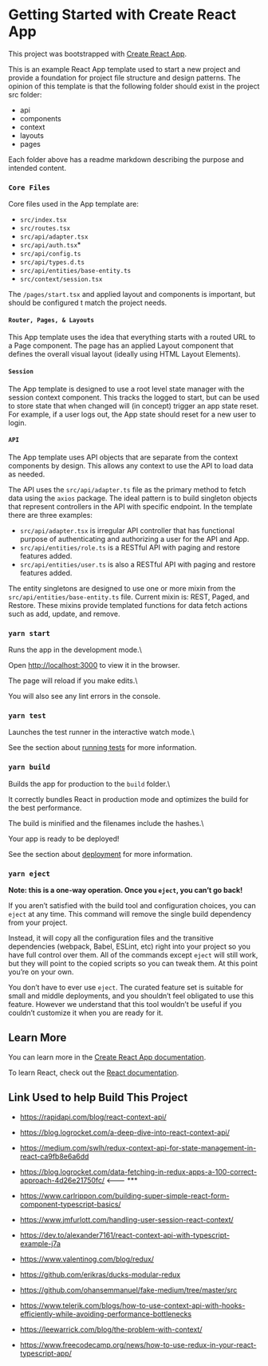 
# Getting Started with Create React App

This project was bootstrapped with [Create React App](https://github.com/facebook/create-react-app).

This is an example React App template used to start a new project and provide a foundation for project file structure and design patterns. The opinion of this template is that the following folder should exist in the project src folder:
* api
* components
* context
* layouts
* pages

Each folder above has a readme markdown describing the purpose and intended content.

### `Core Files`

Core files used in the App template are:
* `src/index.tsx`
* `src/routes.tsx`
* `src/api/adapter.tsx`
* `src/api/auth.tsx`*
* `src/api/config.ts`
* `src/api/types.d.ts`
* `src/api/entities/base-entity.ts`
* `src/context/session.tsx`

The `/pages/start.tsx` and applied layout and components is important, but should be configured t match the project needs.

#### `Router, Pages, & Layouts`

This App template uses the idea that everything starts with a routed URL to a Page component. The page has an applied Layout component that defines the overall visual layout (ideally using HTML Layout Elements).

#### `Session`

The App template is designed to use a root level state manager with the session context component. This tracks the logged to start, but can be used to store state that when changed will (in concept) trigger an app state reset. For example, if a user logs out, the App state should reset for a new user to login.

#### `API`

The App template uses API objects that are separate from the context components by design. This allows any context to use the API to load data as needed.

The API uses the `src/api/adapter.ts` file as the primary method to fetch data using the `axios` package. The ideal pattern is to build singleton objects that represent controllers in the API with specific endpoint. In the template there are three examples:
* `src/api/adapter.tsx` is irregular API controller that has functional purpose of authenticating and authorizing a user for the API and App.
* `src/api/entities/role.ts` is a RESTful API with paging and restore features added.
* `src/api/entities/user.ts` is also a RESTful API with paging and restore features added.

The entity singletons are designed to use one or more mixin from the `src/api/entities/base-entity.ts` file. Current mixin is: REST, Paged, and Restore. These mixins provide templated functions for data fetch actions such as add, update, and remove.

### `yarn start`

Runs the app in the development mode.\

Open [http://localhost:3000](http://localhost:3000) to view it in the browser.

The page will reload if you make edits.\

You will also see any lint errors in the console.

  

### `yarn test`

  

Launches the test runner in the interactive watch mode.\

See the section about [running tests](https://facebook.github.io/create-react-app/docs/running-tests) for more information.

  

### `yarn build`

  

Builds the app for production to the `build` folder.\

It correctly bundles React in production mode and optimizes the build for the best performance.

  

The build is minified and the filenames include the hashes.\

Your app is ready to be deployed!

  

See the section about [deployment](https://facebook.github.io/create-react-app/docs/deployment) for more information.

  

### `yarn eject`

  

**Note: this is a one-way operation. Once you `eject`, you can’t go back!**

  

If you aren’t satisfied with the build tool and configuration choices, you can `eject` at any time. This command will remove the single build dependency from your project.

  

Instead, it will copy all the configuration files and the transitive dependencies (webpack, Babel, ESLint, etc) right into your project so you have full control over them. All of the commands except `eject` will still work, but they will point to the copied scripts so you can tweak them. At this point you’re on your own.

  

You don’t have to ever use `eject`. The curated feature set is suitable for small and middle deployments, and you shouldn’t feel obligated to use this feature. However we understand that this tool wouldn’t be useful if you couldn’t customize it when you are ready for it.

  

## Learn More

  

You can learn more in the [Create React App documentation](https://facebook.github.io/create-react-app/docs/getting-started).

  

To learn React, check out the [React documentation](https://reactjs.org/).

  

## Link Used to help Build This Project

* https://rapidapi.com/blog/react-context-api/

* https://blog.logrocket.com/a-deep-dive-into-react-context-api/

* https://medium.com/swlh/redux-context-api-for-state-management-in-react-ca9fb8e6a6dd

* https://blog.logrocket.com/data-fetching-in-redux-apps-a-100-correct-approach-4d26e21750fc/ <--- ***

* https://www.carlrippon.com/building-super-simple-react-form-component-typescript-basics/

* https://www.jmfurlott.com/handling-user-session-react-context/

* https://dev.to/alexander7161/react-context-api-with-typescript-example-j7a

* https://www.valentinog.com/blog/redux/

* https://github.com/erikras/ducks-modular-redux

* https://github.com/ohansemmanuel/fake-medium/tree/master/src

* https://www.telerik.com/blogs/how-to-use-context-api-with-hooks-efficiently-while-avoiding-performance-bottlenecks

* https://leewarrick.com/blog/the-problem-with-context/

* https://www.freecodecamp.org/news/how-to-use-redux-in-your-react-typescript-app/